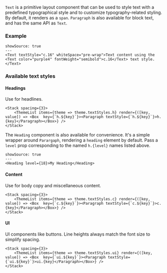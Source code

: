`Text` is a primitive layout component that can be used to style text with a predefined typographical style and to customize typography-related styling. By default, it renders as a `span`. `Paragraph` is also available for block text, and has the same API as `Text`.

### Example

```react
showSource: true
---
<Text textStyle="c.16" whiteSpace="pre-wrap">Text content using the <Text color="purple4" fontWeight="semibold">c.16</Text> text style.</Text>
```

### Available text styles

#### Headings

Use for headlines.

```react
<Stack spacing={3}>
	<ThemeList items={theme => theme.textStyles.h} render={([key, value]) => <Box  key={`h.${key}`}><Paragraph textStyle={`h.${key}`}>h.{key}</Paragraph></Box>} />
</Stack>
```

The `Heading` component is also available for convenience. It's a simple wrapper around `Parargaph`, rendering a `heading` element by default. Pass a `level` prop corresponding to the named `h.{level}` names listed above.

```react
showSource: true
---
<Heading level={18}>My Heading</Heading>
```

#### Content

Use for body copy and miscellaneous content.

```react
<Stack spacing={3}>
	<ThemeList items={theme => theme.textStyles.c} render={([key, value]) => <Box  key={`c.${key}`}><Paragraph textStyle={`c.${key}`}>c.{key}</Paragraph></Box>} />
</Stack>
```

#### UI

UI components like buttons. Line heights always match the font size to simplify spacing.

```react
<Stack spacing={3}>
	<ThemeList items={theme => theme.textStyles.ui} render={([key, value]) => <Box  key={`ui.${key}`}><Paragraph textStyle={`ui.${key}`}>ui.{key}</Paragraph></Box>} />
</Stack>
```
